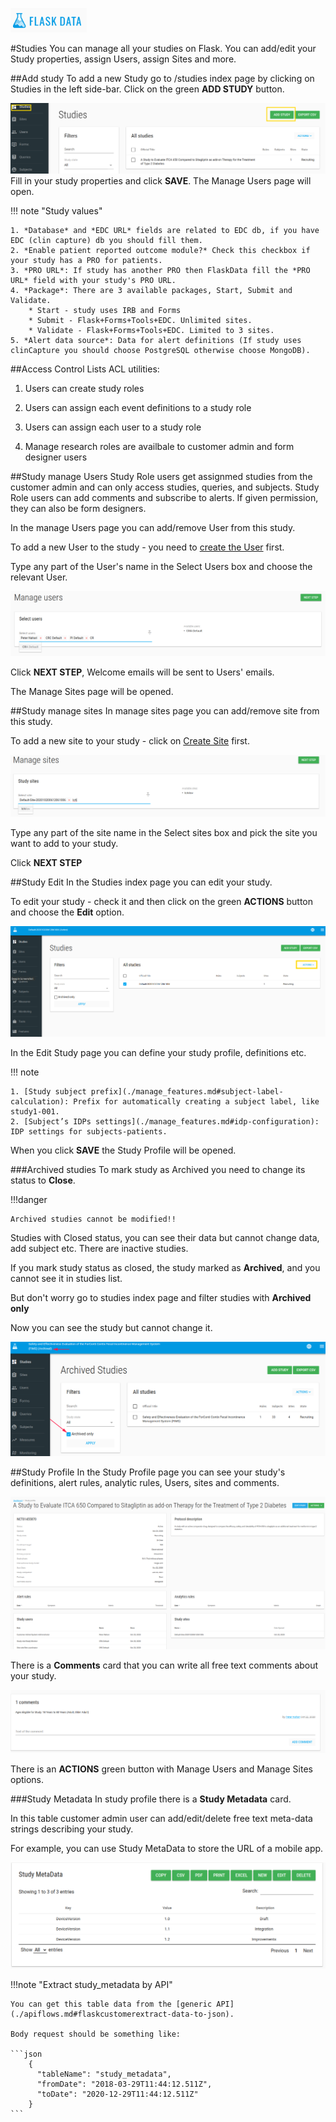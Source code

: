 <a href="https://www.flaskdata.io">![Screenshot](img/flaskdata_logo.PNG)</a>

#Studies
You can manage all your studies on Flask.
You can add/edit your Study properties, assign Users, assign Sites and more.

##Add study
To add a new Study go to /studies index page by clicking on Studies in the left side-bar.
Click on  the green **ADD STUDY**  button.

![Screenshot](img/study/studies_index_add_study.PNG)
Fill in your study properties and click **SAVE**. The Manage Users page will open.

!!! note "Study values"

    1. *Database* and *EDC URL* fields are related to EDC db, if you have EDC (clin capture) db you should fill them.
    2. *Enable patient reported outcome module?* Check this checkbox if your study has a PRO for patients.
    3. *PRO URL*: If study has another PRO then FlaskData fill the *PRO URL* field with your study's PRO URL.
    4. *Package*: There are 3 available packages, Start, Submit and Validate.
        * Start - study uses IRB and Forms
        * Submit - Flask+Forms+Tools+EDC. Unlimited sites.
        * Validate - Flask+Forms+Tools+EDC. Limited to 3 sites.
    5. *Alert data source*: Data for alert definitions (If study uses clinCapture you should choose PostgreSQL otherwise choose MongoDB).

##Access Control Lists 
ACL utilities:

1. Users can create study roles

2. Users can assign each event definitions to a study role

3. Users can assign each user to a study role

4. Manage research roles are availbale to customer admin and form designer users

##Study manage Users
Study Role users get assignmed studies from the customer admin and can only access studies, queries, and subjects. Study Role users can add comments and subscribe to alerts. If given permission, they can also be form designers.

In the manage Users page you can add/remove User from this study.

To add a new User to the study - you need to [create the User](./manage_users.md#add-user) first.

Type any part of the User's name in the Select Users box and choose the relevant User.

![Screenshot](img/study/study_mange_users_type.PNG)

Click **NEXT STEP**, Welcome emails will be sent to Users' emails.

The Manage Sites page will be opened.

##Study manage sites
In manage sites page you can add/remove site from this study.

To add a new site to your study - click on [Create Site](./manage_sites.md#add-a-new-site) first.

![Screenshot](img/study/study_manage_sites.PNG)

Type any part of the site name in the Select sites box and pick the site you want to add to your study.

Click **NEXT STEP**

##Study Edit
In the Studies index page you can edit your study.

To edit your study - check it and then click on the green **ACTIONS**  button and choose the **Edit** option.

![Screenshot](img/study/studies_index_actions.PNG)

In the Edit Study page you can define your study profile, definitions etc.

!!! note

    1. [Study subject prefix](./manage_features.md#subject-label-calculation): Prefix for automatically creating a subject label, like study1-001.
    2. [Subject’s IDPs settings](./manage_features.md#idp-configuration): IDP settings for subjects-patients.

When you click **SAVE** the Study Profile will be opened.

###Archived studies
To mark study as Archived you need to change its status to **Close**.

!!!danger 

    Archived studies cannot be modified!!

Studies with Closed status, you can see their data but cannot change data, add subject etc. There are inactive studies.

If you mark study status as closed, the study marked as **Archived**, and you cannot see it in studies list.

But don't worry go to studies index page and filter studies with **Archived only**

Now you can see the study but cannot change it.

![Screenshot](img/study/archived_study.PNG)

##Study Profile
In the Study Profile page you can see your study's definitions, alert rules, analytic rules, Users, sites and comments.

![Screenshot](img/study/study_profile.PNG)

There is a **Comments** card that you can write all free text comments about your study.

![Screenshot](img/study/study_comment.PNG)

There is an **ACTIONS** green button with Manage Users and Manage Sites options.

###Study Metadata
In study profile there is a **Study Metadata** card.

In this table customer admin user can add/edit/delete free text meta-data strings describing your study. 

For example, you can use Study MetaData to store the URL of a mobile app.

![Screenshot](img/study/study_metadata.PNG)

!!!note "Extract study_metadata by API"

    You can get this table data from the [generic API](./apiflows.md#flaskcustomerextract-data-to-json).
    
    Body request should be something like:
    
    ```json
        {
          "tableName": "study_metadata",
          "fromDate": "2018-03-29T11:44:12.511Z",
          "toDate": "2020-12-29T11:44:12.511Z"
        }
    ```
